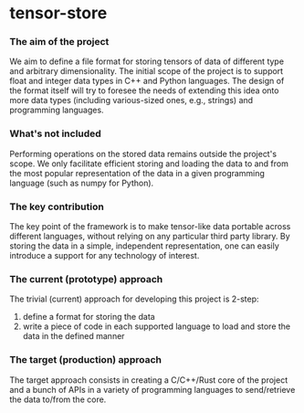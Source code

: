 # tensor-store

### The aim of the project
We aim to define a file format for storing tensors of data of different
type and arbitrary dimensionality. The initial scope of the project is
to support float and integer data types in C++ and Python languages. The
design of the format itself will try to foresee the needs of extending
this idea onto more data types (including various-sized ones, e.g.,
strings) and programming languages.

### What's not included

Performing operations on the stored data remains outside the project's
scope. We only facilitate efficient storing and loading the data to and 
from the most popular representation of the data in a given programming
language (such as numpy for Python).

### The key contribution

The key point of the framework is to make tensor-like data portable 
across different languages, without relying on any particular third
party library. By storing the data in a simple, independent
representation, one can easily introduce a support for any technology 
of interest.

### The current (prototype) approach

The trivial (current) approach for developing this project is 2-step:
1. define a format for storing the data
2. write a piece of code in each supported language to load and store
the data in the defined manner
   
### The target (production) approach

The target approach consists in creating a C/C++/Rust core of the
project and a bunch of APIs in a variety of programming languages to
send/retrieve the data to/from the core.